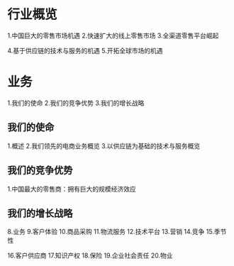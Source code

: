 # 行业概览
1.中国巨大的零售市场机遇
2.快速扩大的线上零售市场
3.全渠道零售平台崛起

4.基于供应链的技术与服务的机遇
5.开拓全球市场的机遇

# 业务
1.我们的使命
2.我们的竞争优势
3.我们的增长战略

## 我们的使命
1.概述
2.我们领先的电商业务概览
3.以供应链为基础的技术与服务概览

## 我们的竞争优势
1.中国最大的零售商：拥有巨大的规模经济效应

## 我们的增长战略
8.业务
9.客户体验
10.商品采购
11.物流服务
12.技术平台
13.营销
14.竞争
15.季节性

16.客户供应商
17.知识产权
18.保险
19.企业社会责任
20.物业